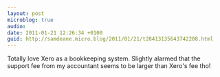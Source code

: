 ```yaml
---
layout: post
microblog: true
audio: 
date: 2011-01-21 12:26:34 +0100
guid: http://samdeane.micro.blog/2011/01/21/t28413135643742208.html
---
```

Totally love Xero as a bookkeeping system. Slightly alarmed that the support fee from my accountant seems to be larger than Xero's fee tho!
